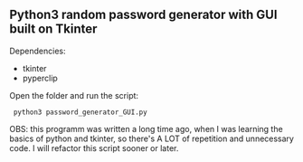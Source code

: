 <h2>Python3 random password generator with GUI built on Tkinter</h2>

Dependencies:
<ul>
    <li>tkinter</li>
    <li>pyperclip</li>
</ul>

Open the folder and run the script:

<code> python3 password_generator_GUI.py</code>


OBS: this programm was written a long time ago, when I was learning the basics of python and tkinter, so there's A LOT of repetition and unnecessary code. I will refactor this script sooner or later.
